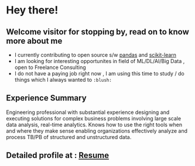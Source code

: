 # Hey there!

## Welcome visitor for stopping by, read on to know more about me

- I currently contributing to open source s/w [pandas](https://github.com/pandas-dev/pandas) and [scikit-learn](https://github.com/scikit-learn/scikit-learn)
- I am looking for interesting opportunites in field of ML/DL/AI/Big Data , open to Freelance Consulting
- I do not have a paying job right now , I am using this time to study / do things which I always wanted to `:blush:`

## Experience Summary

Engineering professional with substantial experience designing and executing solutions for complex business problems involving large scale data analysis, real-time analytics. Knows how to use the right tools when and where they make sense enabling organizations effectively analyze and process TB/PB of structured and unstructured data.

## Detailed profile at : [Resume](https://vipulrai91.github.io/markdown-cv/)
